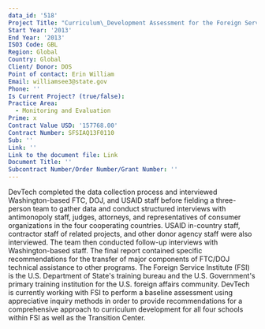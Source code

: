 ```yaml
---
data_id: '518'
Project Title: "Curriculum\_Development Assessment for the Foreign Service Institute"
Start Year: '2013'
End Year: '2013'
ISO3 Code: GBL
Region: Global
Country: Global
Client/ Donor: DOS
Point of contact: Erin William
Email: williamsee3@state.gov
Phone: ''
Is Current Project? (true/false): 
Practice Area:
  - Monitoring and Evaluation
Prime: x
Contract Value USD: '157768.00'
Contract Number: SFSIAQ13F0110
Sub: ''
Link: ''
Link to the document file: Link
Document Title: ''
Subcontract Number/Order Number/Grant Number: ''
---
```


DevTech completed the data collection process and interviewed Washington-based FTC, DOJ, and USAID staff before fielding a three-person team to gather data and conduct structured interviews with antimonopoly staff, judges, attorneys, and representatives of consumer organizations in the four cooperating countries. USAID in-country staff, contractor staff of related projects, and other donor agency staff were also interviewed. The team then conducted follow-up interviews with Washington-based staff. The final report contained specific recommendations for the transfer of major components of FTC/DOJ technical assistance to other programs. The Foreign Service Institute (FSI) is the U.S. Department of State's training bureau and the U.S. Government's primary training institution for the U.S. foreign affairs community. DevTech is currently working with FSI to perform a baseline assessment using appreciative inquiry methods in order to provide recommendations for a comprehensive approach to curriculum development for all four schools within FSI as well as the Transition Center.
